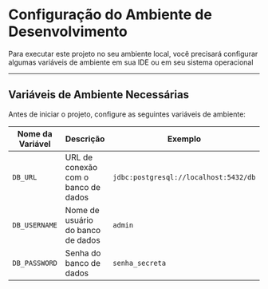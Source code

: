 # Configuração do Ambiente de Desenvolvimento

Para executar este projeto no seu ambiente local, você precisará configurar algumas variáveis de ambiente em sua IDE ou em seu sistema operacional

---

## Variáveis de Ambiente Necessárias

Antes de iniciar o projeto, configure as seguintes variáveis de ambiente:

| Nome da Variável | Descrição                                  | Exemplo                                |
|-------------------|-------------------------------------------|----------------------------------------|
| `DB_URL`          | URL de conexão com o banco de dados       | `jdbc:postgresql://localhost:5432/db` |
| `DB_USERNAME`     | Nome de usuário do banco de dados         | `admin`                                |
| `DB_PASSWORD`     | Senha do banco de dados                  | `senha_secreta`                        |

